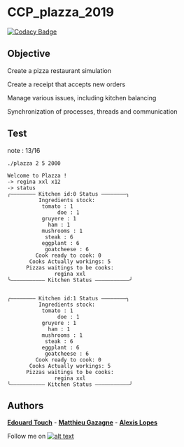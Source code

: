 # CCP_plazza_2019

[![Codacy Badge](https://api.codacy.com/project/badge/Grade/fa3f131b5cf245cbbec90d206e437e9d)](https://app.codacy.com/manual/Eydou/CCP_plazza_2019?utm_source=github.com&utm_medium=referral&utm_content=Eydou/CCP_plazza_2019&utm_campaign=Badge_Grade_Dashboard)

## Objective

Create a pizza restaurant simulation

Create a receipt that accepts new orders

Manage various issues, including kitchen balancing

Synchronization of processes, threads and communication

## Test

note : 13/16

    ./plazza 2 5 2000
    
    Welcome to Plazza !
    -> regina xxl x12
    -> status
    ╭———————— Kitchen id:0 Status ————————╮
              Ingredients stock:
	           tomato : 1
                    doe : 1
	           gruyere : 1
	             ham : 1
	           mushrooms : 1
	            steak : 6
	           eggplant : 6
               	goatcheese : 6
             Cook ready to cook: 0
           Cooks Actually workings: 5
          Pizzas waitings to be cooks:
	               regina xxl
    ╰——————————— Kitchen Status ———————————╯


    ╭———————— Kitchen id:1 Status ————————╮
              Ingredients stock:
	           tomato : 1
                    doe : 1
	           gruyere : 1
	             ham : 1
	           mushrooms : 1
	            steak : 6
	           eggplant : 6
               	goatcheese : 6
             Cook ready to cook: 0
           Cooks Actually workings: 5
          Pizzas waitings to be cooks:
	               regina xxl
    ╰——————————— Kitchen Status ———————————╯


## Authors

 **[Edouard Touch](https://github.com/Eydou)** - **[Matthieu Gazagne](https://www.linkedin.com/in/matthieu-gazagne-529a61184/)** - **[Alexis Lopes](https://github.com/LopesAlexis)**
 
[6.1]: http://i.imgur.com/0o48UoR.png (Follow me !)

[1]: https://github.com/Eydou

Follow me on [![alt text][6.1]][1]
